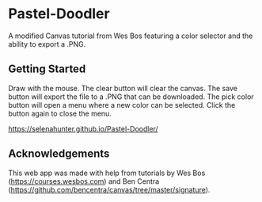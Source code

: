 # Pastel-Doodler
A modified Canvas tutorial from Wes Bos featuring a color selector and the ability to export a .PNG.

## Getting Started
Draw with the mouse. The clear button will clear the canvas. The save button will export the file to a .PNG that can be downloaded. The pick color button will open a menu where a new color can be selected. Click the button again to close the menu.

https://selenahunter.github.io/Pastel-Doodler/

## Acknowledgements
This web app was made with help from tutorials by Wes Bos (https://courses.wesbos.com) and Ben Centra (https://github.com/bencentra/canvas/tree/master/signature).